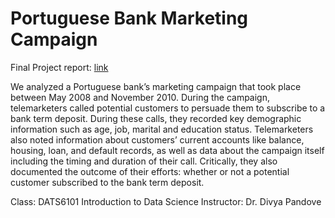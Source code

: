 # Portuguese Bank Marketing Campaign

Final Project report: [link](file:///Users/chaoranjin/Documents/NearestNeighbors/final/Final_Project.html)

We analyzed a Portuguese bank’s marketing campaign that took place between May 2008 and November 2010. 
During the campaign, telemarketers called potential customers to persuade them to subscribe to a bank term deposit. 
During these calls, they recorded key demographic information such as age, job, marital and education status. 
Telemarketers also noted information about customers’ current accounts like balance, housing, loan, and default records, 
as well as data about the campaign itself including the timing and duration of their call. 
Critically, they also documented the outcome of their efforts: whether or not a potential customer subscribed to the bank term deposit.

Class: DATS6101 Introduction to Data Science
Instructor: Dr. Divya Pandove
